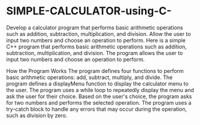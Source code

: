 # SIMPLE-CALCULATOR-using-C-
Develop a calculator program that performs basic arithmetic operations such as addition, subtraction, multiplication, and division. Allow the user to input two numbers and choose an operation to perform.
Here is a simple C++ program that performs basic arithmetic operations such as addition, subtraction, multiplication, and division. The program allows the user to input two numbers and choose an operation to perform.

How the Program Works
The program defines four functions to perform basic arithmetic operations: add, subtract, multiply, and divide.
The program defines a displayMenu function to display the calculator menu to the user.
The program uses a while loop to repeatedly display the menu and ask the user for their choice.
Based on the user's choice, the program asks for two numbers and performs the selected operation.
The program uses a try-catch block to handle any errors that may occur during the operation, such as division by zero.
